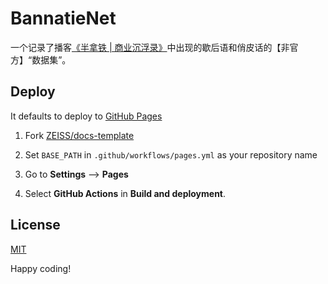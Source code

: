 # BannatieNet

一个记录了播客[《半拿铁 | 商业沉浮录》](https://www.douban.com/podcast/36692767/)中出现的歇后语和俏皮话的【非官方】“数据集”。

## Deploy

It defaults to deploy to [GitHub Pages](https://docs.github.com/en/pages/getting-started-with-github-pages/configuring-a-publishing-source-for-your-github-pages-site)

1. Fork [ZEISS/docs-template](https://github.com/ZEISS/docs-template)

2. Set `BASE_PATH` in `.github/workflows/pages.yml` as your repository name

3. Go to **Settings** --> **Pages**

4. Select **GitHub Actions** in **Build and deployment**.

## License

[MIT](/LICENSE)

Happy coding!
